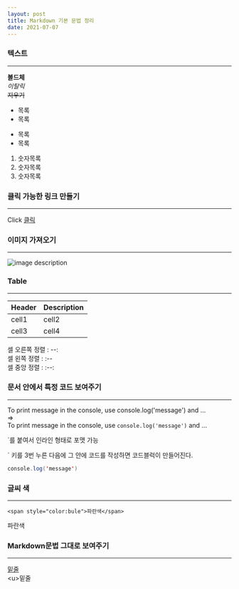 ```yaml
---
layout: post
title: Markdown 기본 문법 정리
date: 2021-07-07
---
```


### 텍스트  
___
  
**볼드체**  
*이탈릭*  
~~지우기~~  


* 목록
* 목록


- 목록
- 목록


1. 숫자목록
2. 숫자목록
3. 숫자목록


### 클릭 가능한 링크 만들기
___
  
Click [클릭](https://www.naver.com/)  



### 이미지 가져오기
___
  
![image description](https://dummyimage.com/600x400/666/fff)  




### Table
___
  
|Header|Description|
|--|--|
|cell1|cell2|
|cell3|cell4|
  
셀 오른쪽 정렬 : --:  
셀  왼쪽  정렬 : :--  
셀  중앙  정렬 : :--:  



### 문서 안에서 특정 코드 보여주기
___
  
To print message in the console, use console.log('message') and ...  
=>  
To print message in the console, use `console.log('message')` and ...  


`를 붙여서 인라인 형태로 포맷 가능  
  
` 키를 3번 누른 다음에 그 안에 코드를 작성하면 코드블럭이 만들어진다.  

```java
console.log('message')
```



### 글씨 색
___
  
```
<span style="color:bule">파란색</span>
```
<span style="color:bule">파란색</span>  



### Markdown문법 그대로 보여주기
___
  
<u>밑줄</u>  
\<u>밑줄</u>  

